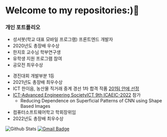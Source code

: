  
# Welcome to my repositories:)👋

### 개인 포트폴리오
* 성서봇(학교 대표 모바일 프로그램) 프론트엔드 개발자
* 2020년도 총장배 우수상
* 한지호 교수님 학부연구생
* 유학생 지원 프로그램 참여
* 공모전 최우수상
- 경진대회 개발부분 1등
- 2021년도 총장배 최우수상
- ICT 한이음, 농산물 직거래 중계 경선 1차 합격 작품 [201팀 안에 선정](https://www.hanium.or.kr/portal/index.do)
- [ICT-Advanced Engineering SocietyICT 9th ICAEIC-2022](https://ictaes.org/9th-international-conference/conference-program/) 참가
  - Reducing Dependence on Superficial Patterns of CNN using Shape Based Images 
- 컴퓨터소프트웨어학고 학회장위임
- 2022년도 총장배 최우수상


![Github Stats](https://github-readme-stats.vercel.app/api?username=JunbeomKim-01&show_icons=true)
  [![Gmail Badge](https://img.shields.io/badge/Gmail-d14836?style=flat-square&logo=Gmail&logoColor=white&link=mailto:snugyun01@gmail.com)](mailto:estjunbeom@gmail.com)

<!--
**JunbeomKim-01/JunbeomKim-01** is a ✨ _special_ ✨ repository because its `README.md` (this file) appears on your GitHub profile.


Here are some ideas to get you started:

- 🔭 I’m currently working on ...
- 🌱 I’m currently learning ...
- 👯 I’m looking to collaborate on ...
- 🤔 I’m looking for help with ...
- 💬 Ask me about ...
- 📫 How to reach me: ...
- 😄 Pronouns: ...
- ⚡ Fun fact: ...

# Dillinger
[![N|Solid](https://cldup.com/dTxpPi9lDf.thumb.png)](https://nodesource.com/products/nsolid)
[![Build Status](https://travis-ci.org/joemccann/dillinger.svg?branch=master)](https://travis-ci.org/joemccann/dillinger)
![Github Stats](https://github-readme-stats.vercel.app/api?username=JunbeomKim-01&show_icons=true)
